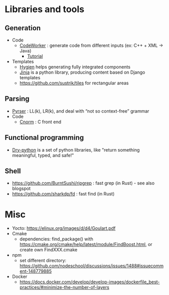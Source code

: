# Libraries and tools
## Generation
* Code
  * [CodeWorker](http://www.codeworker.org/history/) : generate code from different inputs (ex: C++ + XML -> Java)
    * [Tutorial](https://linuxfr.org/news/codeworker-44)
* Templates
  * [Hygien](https://github.com/jondot/hygen) helps generating fully integrated components 
  * [Jinja](https://jinja.palletsprojects.com/en/2.11.x/) is a python library, producing content based on Django templates
  * https://github.com/sustrik/tiles for rectangular areas

## Parsing
* [Pyrser](http://pythonhosted.org/pyrser/quickstart.html#about-pyrser) : LL(k), LR(k), and deal with “not so context-free” grammar
* Code
  * [Cnorm](http://pythonhosted.org/cnorm/intro.html#about-cnorm) : C front end
  
## Functional programming
* [Dry-python](https://github.com/dry-python) is a set of python libraries, like "return something meaningful, typed, and safe!"

## Shell
* https://github.com/BurntSushi/ripgrep : fast grep (in Rust) - see also blogspot
* https://github.com/sharkdp/fd : fast find (in Rust)

# Misc
* Yocto: https://elinux.org/images/d/d4/Goulart.pdf
* Cmake
  * dependencies: find_package() with https://cmake.org/cmake/help/latest/module/FindBoost.html, or create own FindXXX.cmake
* npm
  * set different directory: https://github.com/nodeschool/discussions/issues/1488#issuecomment-148779885
* Docker
  * https://docs.docker.com/develop/develop-images/dockerfile_best-practices/#minimize-the-number-of-layers
